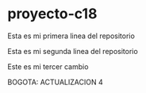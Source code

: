# proyecto-c18

Esta es mi primera linea del repositorio

Esta es mi segunda linea del repositorio

Este es mi tercer cambio

BOGOTA: ACTUALIZACION 4
